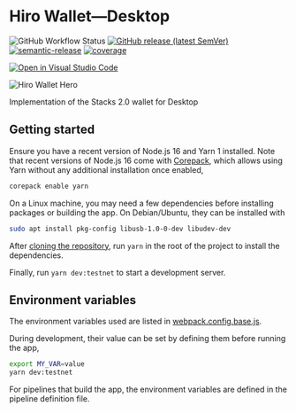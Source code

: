 # Hiro Wallet—Desktop

![GitHub Workflow Status](https://img.shields.io/github/workflow/status/blockstack/stacks-wallet/Build)
[![GitHub release (latest SemVer)](https://img.shields.io/github/v/release/blockstack/stacks-wallet)](https://github.com/blockstack/stacks-wallet/releases/latest)
[![semantic-release](https://img.shields.io/badge/%20%20%F0%9F%93%A6%F0%9F%9A%80-semantic--release-e10079.svg)](https://github.com/semantic-release/semantic-release)
[![coverage](https://raw.githubusercontent.com/blockstack/stacks-wallet/gh-pages/badge.svg)](https://blockstack.github.io/stacks-wallet/)

[![Open in Visual Studio Code](https://open.vscode.dev/badges/open-in-vscode.svg)](https://open.vscode.dev/blockstack/stacks-wallet)

![Hiro Wallet Hero](/resources/readme.png)

Implementation of the Stacks 2.0 wallet for Desktop

## Getting started

Ensure you have a recent version of Node.js 16 and Yarn 1 installed. Note that recent versions of Node.js 16 come with [Corepack](https://nodejs.org/api/corepack.html#corepack), which allows using Yarn without any additional installation once enabled,

```bash
corepack enable yarn
```

On a Linux machine, you may need a few dependencies before installing packages or building the app. On Debian/Ubuntu, they can be installed with

```bash
sudo apt install pkg-config libusb-1.0-0-dev libudev-dev
```

After [cloning the repository](https://docs.github.com/en/github/creating-cloning-and-archiving-repositories/cloning-a-repository), run `yarn` in the root of the project to install the dependencies.

Finally, run `yarn dev:testnet` to start a development server.

## Environment variables

The environment variables used are listed in [webpack.config.base.js](./configs/webpack.config.base.js).

During development, their value can be set by defining them before running the app,

```bash
export MY_VAR=value
yarn dev:testnet
```

For pipelines that build the app, the environment variables are defined in the pipeline definition file.
